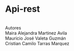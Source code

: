 # Api-rest
<br>
Autores
<br>
Maira Alejandra Martinez Avila
<br>
Mauricio José Valeta Guzmán
<br>
Cristian Camilo Tarras Marquez 
